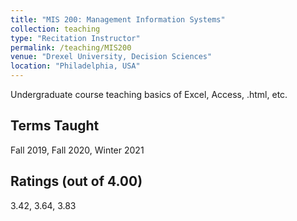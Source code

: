 ```yaml
---
title: "MIS 200: Management Information Systems"
collection: teaching
type: "Recitation Instructor"
permalink: /teaching/MIS200
venue: "Drexel University, Decision Sciences"
location: "Philadelphia, USA"
---
```


Undergraduate course teaching basics of Excel, Access, .html, etc.

## Terms Taught

Fall 2019, Fall 2020, Winter 2021

## Ratings (out of 4.00)

3.42, 3.64, 3.83

